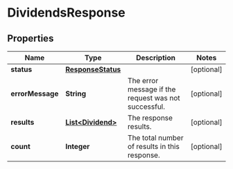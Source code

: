 # DividendsResponse

## Properties
Name | Type | Description | Notes
------------ | ------------- | ------------- | -------------
**status** | [**ResponseStatus**](ResponseStatus.md) |  |  [optional]
**errorMessage** | **String** | The error message if the request was not successful. |  [optional]
**results** | [**List&lt;Dividend&gt;**](Dividend.md) | The response results. |  [optional]
**count** | **Integer** | The total number of results in this response. |  [optional]
